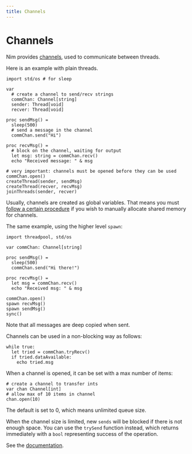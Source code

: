 ```yaml
---
title: Channels
---
```


# Channels

Nim provides [channels](https://nim-lang.org/docs/channels_builtin.html), used to communicate between threads.

Here is an example with plain threads.

``` nimrod
import std/os # for sleep

var
  # create a channel to send/recv strings
  commChan: Channel[string]
  sender: Thread[void]
  recver: Thread[void]

proc sendMsg() =
  sleep(500)
  # send a message in the channel
  commChan.send("Hi")

proc recvMsg() =
  # block on the channel, waiting for output
  let msg: string = commChan.recv()
  echo "Received message: " & msg

# very important: channels must be opened before they can be used
commChan.open()
createThread(sender, sendMsg)
createThread(recver, recvMsg)
joinThreads(sender, recver)
```

Usually, channels are created as global variables. That means you must [follow a certain procedure](https://nim-lang.org/docs/channels_builtin.html#example-passing-channels-safely) if you wish to manually allocate shared memory for channels.

The same example, using the higher level `spawn`:

``` nimrod
import threadpool, std/os

var commChan: Channel[string]

proc sendMsg() =
  sleep(500)
  commChan.send("Hi there!")

proc recvMsg() =
  let msg = commChan.recv()
  echo "Received msg: " & msg

commChan.open()
spawn recvMsg()
spawn sendMsg()
sync()
```

Note that all messages are deep copied when sent.

Channels can be used in a non-blocking way as follows:
``` nimrod
while true:
  let tried = commChan.tryRecv()
  if tried.dataAvailable:
    echo tried.msg
```

When a channel is opened, it can be set with a max number of items:
``` nimrod
# create a channel to transfer ints
var chan Channel[int]
# allow max of 10 items in channel
chan.open(10)
```
The default is set to 0, which means unlimited queue size.

When the channel size is limited, new `sends` will be blocked if there is not enough space. You can use the `trySend` function instead, which returns immediately with a `bool` representing success of the operation.

See the [documentation](https://nim-lang.org/docs/channels_builtin.html).
